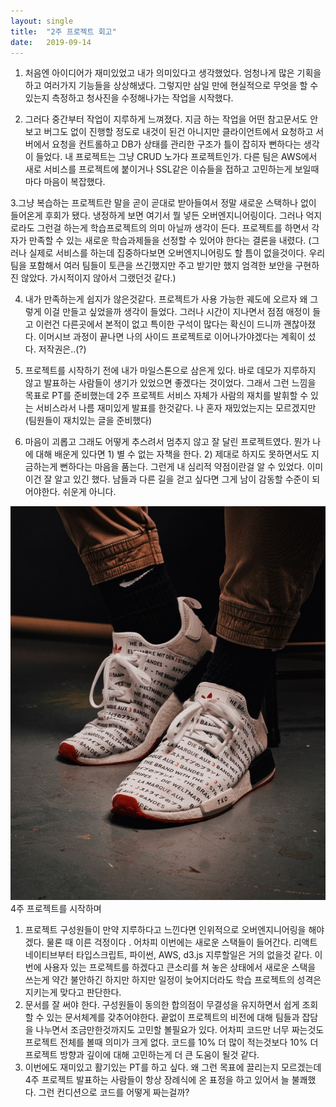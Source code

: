 ```yaml
---
layout:	single
title:	"2주 프로젝트 회고"
date:	2019-09-14
---
```


  1. 처음엔 아이디어가 재미있었고 내가 의미있다고 생각했었다. 엄청나게 많은 기획을 하고 여러가지 기능들을 상상해냈다. 그렇지만 삼일 만에 현실적으로 무엇을 할 수 있는지 측정하고 청사진을 수정해나가는 작업을 시작했다.

2. 그러다 중간부터 작업이 지루하게 느껴졌다. 지금 하는 작업을 어떤 참고문서도 안보고 버그도 없이 진행할 정도로 내것이 된건 아니지만 클라이언트에서 요청하고 서버에서 요청을 컨트롤하고 DB가 상태를 관리한 구조가 틀이 잡히자 뻔하다는 생각이 들었다. 내 프로젝트는 그냥 CRUD 노가다 프로젝트인가. 다른 팀은 AWS에서 새로 서비스를 프로젝트에 붙이거나 SSL같은 이슈들을 접하고 고민하는게 보일때마다 마음이 복잡했다.

3.그냥 복습하는 프로젝트란 말을 곧이 곧대로 받아들여서 정말 새로운 스택하나 없이 들어온게 후회가 됐다. 냉정하게 보면 여기서 뭘 넣든 오버엔지니어링이다. 그러나 억지로라도 그런걸 하는게 학습프로젝트의 의미 아닐까 생각이 든다. 프로젝트를 하면서 각자가 만족할 수 있는 새로운 학습과제들을 선정할 수 있어야 한다는 결론을 내렸다. (그러나 실제로 서비스를 하는데 집중하다보면 오버엔지니어링도 할 틈이 없을것이다. 우리팀을 포함해서 여러 팀들이 토큰을 쓰긴했지만 주고 받기만 했지 엄격한 보안을 구현하진 않았다. 가시적이지 않아서 그랬던것 같다.)

4. 내가 만족하는게 쉽지가 않은것같다. 프로젝트가 사용 가능한 궤도에 오르자 왜 그렇게 이걸 만들고 싶었을까 생각이 들었다. 그러나 시간이 지나면서 점점 애정이 들고 이런건 다른곳에서 본적이 없고 특이한 구석이 많다는 확신이 드니까 괜찮아졌다. 이머시브 과정이 끝나면 나의 사이드 프로젝트로 이어나가야겠다는 계획이 섰다. 저작권은..(?)

5. 프로젝트를 시작하기 전에 내가 마일스톤으로 삼은게 있다. 바로 데모가 지루하지 않고 발표하는 사람들이 생기가 있었으면 좋겠다는 것이었다. 그래서 그런 느낌을 목표로 PT를 준비했는데 2주 프로젝트 서비스 자체가 사람의 재치를 발휘할 수 있는 서비스라서 나름 재미있게 발표를 한것같다. 나 혼자 재밌었는지는 모르겠지만 (팀원들이 재치있는 글을 준비했다)

6. 마음이 괴롭고 그래도 어떻게 추스려서 멈추지 않고 잘 달린 프로젝트였다. 뭔가 나에 대해 배운게 있다면 1) 별 수 없는 자책을 한다. 2) 제대로 하지도 못하면서도 지금하는게 뻔하다는 마음을 품는다. 그런게 내 심리적 약점이란걸 알 수 있었다. 이미 이건 잘 알고 있긴 했다. 남들과 다른 길을 걷고 싶다면 그게 남이 감동할 수준이 되어야한다. 쉬운게 아니다.

![](/img/1*NVMawk9c3em9hnp1YIUdrw.jpeg)4주 프로젝트를 시작하며

1. 프로젝트 구성원들이 만약 지루하다고 느낀다면 인위적으로 오버엔지니어링을 해야겠다. 물론 때 이른 걱정이다 . 어차피 이번에는 새로운 스택들이 들어간다. 리액트 네이티브부터 타입스크립트, 파이썬, AWS, d3.js 지루할일은 거의 없을것 같다. 이번에 사용자 있는 프로젝트를 하겠다고 큰소리를 쳐 놓은 상태에서 새로운 스택을 쓰는게 약간 불안하긴 하지만 하지만 일정이 늦어지더라도 학습 프로젝트의 성격은 지키는게 맞다고 판단한다.
2. 문서를 잘 써야 한다. 구성원들이 동의한 합의점이 무결성을 유지하면서 쉽게 조회할 수 있는 문서체계를 갖추어야한다. 끝없이 프로젝트의 비전에 대해 팀들과 잡담을 나누면서 조금만한것까지도 고민할 볼필요가 있다. 어차피 코드만 너무 짜는것도 프로젝트 전체를 볼때 의미가 크게 없다. 코드를 10% 더 많이 적는것보다 10% 더 프로젝트 방향과 깊이에 대해 고민하는게 더 큰 도움이 될것 같다.
3. 이번에도 재미있고 활기있는 PT를 하고 싶다. 왜 그런 목표에 끌리는지 모르겠는데 4주 프로젝트 발표하는 사람들이 항상 장례식에 온 표정을 하고 있어서 늘 불쾌했다. 그런 컨디션으로 코드를 어떻게 짜는걸까?
  